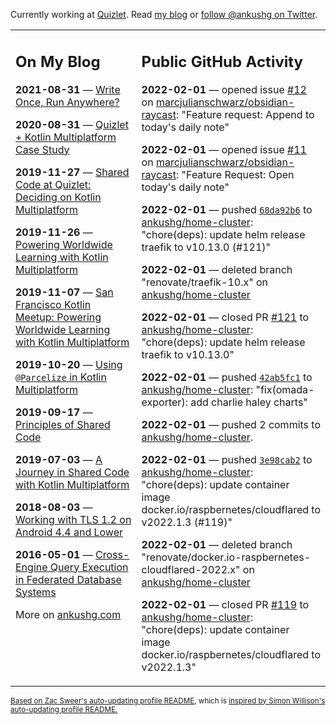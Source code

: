 Currently working at [Quizlet](https://quizlet.com/). Read [my blog](https://ankushg.com/) or [follow @ankushg on Twitter](https://twitter.com/ankushg).

<table><tr><td valign="top" width="40%">

## On My Blog
<!-- blog starts -->
**2021-08-31** — [Write Once, Run Anywhere?](https://ankushg.com/posts/write-once-run-anywhere-increment/)

**2020-08-31** — [Quizlet + Kotlin Multiplatform Case Study](https://ankushg.com/posts/quizlet-kotlin-multiplatform-case-study/)

**2019-11-27** — [Shared Code at Quizlet: Deciding on Kotlin Multiplatform](https://ankushg.com/posts/shared-code-kotlin-multiplatform/)

**2019-11-26** — [Powering Worldwide Learning with Kotlin Multiplatform](https://ankushg.com/speaking/droidcon-sf-2019)

**2019-11-07** — [San Francisco Kotlin Meetup: Powering Worldwide Learning with Kotlin Multiplatform](https://ankushg.com/speaking/sf-kotlin-meetup-2019)

**2019-10-20** — [Using `@Parcelize` in Kotlin Multiplatform](https://ankushg.com/posts/multiplatform-parcelize/)

**2019-09-17** — [Principles of Shared Code](https://ankushg.com/speaking/denver-startup-week-2019)

**2019-07-03** — [A Journey in Shared Code with Kotlin Multiplatform](https://ankushg.com/speaking/droidcon-berlin-2019)

**2018-08-03** — [Working with TLS 1.2 on Android 4.4 and Lower](https://ankushg.com/posts/tls-1.2-on-android/)

**2016-05-01** — [Cross-Engine Query Execution in Federated Database Systems](https://ankushg.com/projects/thesis)
<!-- blog ends -->
More on [ankushg.com](https://ankushg.com/)
</td><td valign="top" width="60%">

## Public GitHub Activity
<!-- githubActivity starts -->
**2022-02-01** — opened issue [#12](https://github.com/marcjulianschwarz/obsidian-raycast/issues/12) on [marcjulianschwarz/obsidian-raycast](https://api.github.com/repos/marcjulianschwarz/obsidian-raycast): "Feature request: Append to today's daily note"

**2022-02-01** — opened issue [#11](https://github.com/marcjulianschwarz/obsidian-raycast/issues/11) on [marcjulianschwarz/obsidian-raycast](https://api.github.com/repos/marcjulianschwarz/obsidian-raycast): "Feature Request: Open today's daily note"

**2022-02-01** — pushed [`68da92b6`](https://github.com/ankushg/home-cluster/commit/68da92b6f87a6ca550b006695d48a0f5ed7643d5) to [ankushg/home-cluster](https://api.github.com/repos/ankushg/home-cluster): "chore(deps): update helm release traefik to v10.13.0 (#121)"

**2022-02-01** — deleted branch "renovate/traefik-10.x" on [ankushg/home-cluster](https://api.github.com/repos/ankushg/home-cluster)

**2022-02-01** — closed PR [#121](https://github.com/ankushg/home-cluster/pull/121) to [ankushg/home-cluster](https://api.github.com/repos/ankushg/home-cluster): "chore(deps): update helm release traefik to v10.13.0"

**2022-02-01** — pushed [`42ab5fc1`](https://github.com/ankushg/home-cluster/commit/42ab5fc180ce8bc1075e68c0771318b7c306b307) to [ankushg/home-cluster](https://api.github.com/repos/ankushg/home-cluster): "fix(omada-exporter): add charlie haley charts"

**2022-02-01** — pushed 2 commits to [ankushg/home-cluster](https://api.github.com/repos/ankushg/home-cluster).

**2022-02-01** — pushed [`3e98cab2`](https://github.com/ankushg/home-cluster/commit/3e98cab2ea4aa5bff48a577201fd22acc612dd38) to [ankushg/home-cluster](https://api.github.com/repos/ankushg/home-cluster): "chore(deps): update container image docker.io/raspbernetes/cloudflared to v2022.1.3 (#119)"

**2022-02-01** — deleted branch "renovate/docker.io-raspbernetes-cloudflared-2022.x" on [ankushg/home-cluster](https://api.github.com/repos/ankushg/home-cluster)

**2022-02-01** — closed PR [#119](https://github.com/ankushg/home-cluster/pull/119) to [ankushg/home-cluster](https://api.github.com/repos/ankushg/home-cluster): "chore(deps): update container image docker.io/raspbernetes/cloudflared to v2022.1.3"
<!-- githubActivity ends -->
</td></tr></table>

<sub><a href="https://github.com/ZacSweers/ZacSweers">Based on Zac Sweer's auto-updating profile README</a>, which is <a href="https://simonwillison.net/2020/Jul/10/self-updating-profile-readme/">inspired by Simon Willison's auto-updating profile README.</a></sub>
